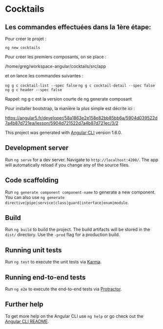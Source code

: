 # Cocktails

## Les commandes effectuées dans la 1ère étape:

Pour créer le projet :

`ng new cocktails`

Pour créer les premiers composants, on se place :

/home/greg/workspace-angular/cocktails/src/app

et on lance les commandes suivantes :

`ng g c cocktail-list --spec false`
`ng g c cocktail-detail --spec false`
`ng g c header --spec false`

Rappel: ng g c est la version courte de ng generate composant

Pour installer bootstrap, la manière la plus simple est décrite ici :

https://angular5.fr/developer/58a1863e2e158e82bb85bb6a/5904d039522d7a4b87d721ea/lesson/5904d721522d7a4b87d721ec/3/2


This project was generated with [Angular CLI](https://github.com/angular/angular-cli) version 1.6.0.

## Development server

Run `ng serve` for a dev server. Navigate to `http://localhost:4200/`. The app will automatically reload if you change any of the source files.

## Code scaffolding

Run `ng generate component component-name` to generate a new component. You can also use `ng generate directive|pipe|service|class|guard|interface|enum|module`.

## Build

Run `ng build` to build the project. The build artifacts will be stored in the `dist/` directory. Use the `-prod` flag for a production build.

## Running unit tests

Run `ng test` to execute the unit tests via [Karma](https://karma-runner.github.io).

## Running end-to-end tests

Run `ng e2e` to execute the end-to-end tests via [Protractor](http://www.protractortest.org/).

## Further help

To get more help on the Angular CLI use `ng help` or go check out the [Angular CLI README](https://github.com/angular/angular-cli/blob/master/README.md).

